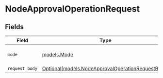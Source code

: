 # NodeApprovalOperationRequest


## Fields

| Field                                                                                              | Type                                                                                               | Required                                                                                           | Description                                                                                        |
| -------------------------------------------------------------------------------------------------- | -------------------------------------------------------------------------------------------------- | -------------------------------------------------------------------------------------------------- | -------------------------------------------------------------------------------------------------- |
| `mode`                                                                                             | [models.Mode](../models/mode.md)                                                                   | :heavy_check_mark:                                                                                 | Approval action to perform                                                                         |
| `request_body`                                                                                     | [Optional[models.NodeApprovalOperationRequestBody]](../models/nodeapprovaloperationrequestbody.md) | :heavy_minus_sign:                                                                                 | N/A                                                                                                |